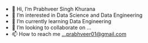 - 👋 Hi, I’m Prabhveer Singh Khurana 
- 👀 I’m interested in Data Science and Data Engineering
- 🌱 I’m currently learning Data Engineering
- 💞️ I’m looking to collaborate on ...
- 📫 How to reach me ...prabhveer01@gmail.com

<!---
prabhveer01/prabhveer01 is a ✨ special ✨ repository because its `README.md` (this file) appears on your GitHub profile.
You can click the Preview link to take a look at your changes.
--->
